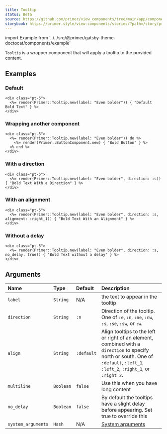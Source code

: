 ```yaml
---
title: Tooltip
status: Beta
source: https://github.com/primer/view_components/tree/main/app/components/primer/tooltip.rb
storybook: https://primer.style/view-components/stories/?path=/story/primer-tooltip-component
---
```


import Example from '../../src/@primer/gatsby-theme-doctocat/components/example'

<!-- Warning: AUTO-GENERATED file, do not edit. Add code comments to your Ruby instead <3 -->

`Tooltip` is a wrapper component that will apply a tooltip to the provided content.

## Examples

### Default

<Example src="<div class='pt-5'>  <span aria-label='Even bolder' data-view-component='true' class='tooltipped tooltipped-n'>Default Bold Text</span></div>" />

```erb
<div class="pt-5">
  <%= render(Primer::Tooltip.new(label: "Even bolder")) { "Default Bold Text" } %>
</div>
```

### Wrapping another component

<Example src="<div class='pt-5'>  <span aria-label='Even bolder' data-view-component='true' class='tooltipped tooltipped-n'>    <button type='button' data-view-component='true' class='btn'>    Bold Button  </button></span></div>" />

```erb
<div class="pt-5">
  <%= render(Primer::Tooltip.new(label: "Even bolder")) do %>
    <%= render(Primer::ButtonComponent.new) { "Bold Button" } %>
  <% end %>
</div>
```

### With a direction

<Example src="<div class='pt-5'>  <span aria-label='Even bolder' data-view-component='true' class='tooltipped tooltipped-s'>Bold Text With a Direction</span></div>" />

```erb
<div class="pt-5">
  <%= render(Primer::Tooltip.new(label: "Even bolder", direction: :s)) { "Bold Text With a Direction" } %>
</div>
```

### With an alignment

<Example src="<div class='pt-5'>  <span alignment='right_1' aria-label='Even bolder' data-view-component='true' class='tooltipped tooltipped-s'>Bold Text With an Alignment</span></div>" />

```erb
<div class="pt-5">
  <%= render(Primer::Tooltip.new(label: "Even bolder", direction: :s, alignment: :right_1)) { "Bold Text With an Alignment" } %>
</div>
```

### Without a delay

<Example src="<div class='pt-5'>  <span aria-label='Even bolder' data-view-component='true' class='tooltipped tooltipped-s tooltipped-no-delay'>Bold Text without a delay</span></div>" />

```erb
<div class="pt-5">
  <%= render(Primer::Tooltip.new(label: "Even bolder", direction: :s, no_delay: true)) { "Bold Text without a delay" } %>
</div>
```

## Arguments

| Name | Type | Default | Description |
| :- | :- | :- | :- |
| `label` | `String` | N/A | the text to appear in the tooltip |
| `direction` | `String` | `:n` | Direction of the tooltip. One of `:e`, `:n`, `:ne`, `:nw`, `:s`, `:se`, `:sw`, or `:w`. |
| `align` | `String` | `:default` | Align tooltips to the left or right of an element, combined with a `direction` to specify north or south. One of `:default`, `:left_1`, `:left_2`, `:right_1`, or `:right_2`. |
| `multiline` | `Boolean` | `false` | Use this when you have long content |
| `no_delay` | `Boolean` | `false` | By default the tooltips have a slight delay before appearing. Set true to override this |
| `system_arguments` | `Hash` | N/A | [System arguments](/system-arguments) |
